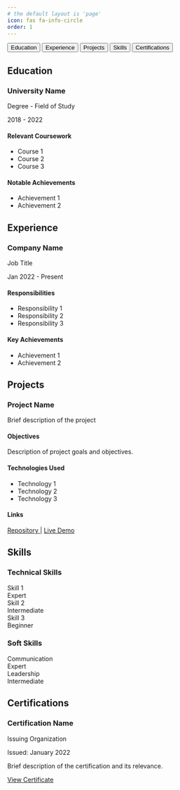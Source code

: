 ```yaml
---
# the default layout is 'page'
icon: fas fa-info-circle
order: 1
---
```


<link rel="stylesheet" href="/assets/css/base.css" />
<link rel="stylesheet" href="/assets/css/about.css" />
<script src="/assets/js/about.js" defer></script>

<div class="about-tabs">
  <div class="tab-navigation">
    <button class="tab-button active" data-tab="education">
      <i class="fas fa-graduation-cap"></i> Education
    </button>
    <button class="tab-button" data-tab="experience">
      <i class="fas fa-briefcase"></i> Experience
    </button>
    <button class="tab-button" data-tab="projects">
      <i class="fas fa-code-branch"></i> Projects
    </button>
    <button class="tab-button" data-tab="skills">
      <i class="fas fa-tools"></i> Skills
    </button>
    <button class="tab-button" data-tab="certifications">
      <i class="fas fa-certificate"></i> Certifications
    </button>
  </div>

  <div class="tab-content-container">
    <div id="education" class="tab-content active">
        <h2>Education</h2>
        <div class="content-card">
            <h3>University Name</h3>
            <p class="subtitle">Degree - Field of Study</p>
            <p class="date">2018 - 2022</p>
            <div class="details">
                <h4>Relevant Coursework</h4>
                <ul>
                    <li>Course 1</li>
                    <li>Course 2</li>
                    <li>Course 3</li>
                </ul>
                <h4>Notable Achievements</h4>
                <ul>
                    <li>Achievement 1</li>
                    <li>Achievement 2</li>
                </ul>
            </div>
        </div>
    </div>
    <div id="experience" class="tab-content">
        <h2>Experience</h2>
        <div class="content-card">
            <h3>Company Name</h3>
            <p class="subtitle">Job Title</p>
            <p class="date">Jan 2022 - Present</p>
            <div class="details">
                <h4>Responsibilities</h4>
                <ul>
                    <li>Responsibility 1</li>
                    <li>Responsibility 2</li>
                    <li>Responsibility 3</li>
                </ul>
                <h4>Key Achievements</h4>
                <ul>
                    <li>Achievement 1</li>
                    <li>Achievement 2</li>
                </ul>
            </div>
        </div>
        <!-- Add more experience entries as needed -->
    </div>
    <div id="projects" class="tab-content">
        <h2>Projects</h2>
        <div class="content-card">
            <h3>Project Name</h3>
            <p class="subtitle">Brief description of the project</p>
            <div class="details">
                <h4>Objectives</h4>
                <p>Description of project goals and objectives.</p>
                <h4>Technologies Used</h4>
                <ul>
                    <li>Technology 1</li>
                    <li>Technology 2</li>
                    <li>Technology 3</li>
                </ul>
                <h4>Links</h4>
                <p>
                    <a href="#" target="_blank">
                    <i class="fab fa-github"></i> Repository </a> | <a href="#" target="_blank">
                    <i class="fas fa-external-link-alt"></i> Live Demo </a>
                </p>
            </div>
        </div>
        <!-- Add more project entries as needed -->
    </div>
    <div id="skills" class="tab-content">
        <h2>Skills</h2>
        <h3>Technical Skills</h3>
        <div class="skills-container">
            <div class="skill-card">
                <div class="skill-name">Skill 1</div>
                <div class="skill-level expert">Expert</div>
            </div>
            <div class="skill-card">
                <div class="skill-name">Skill 2</div>
                <div class="skill-level intermediate">Intermediate</div>
            </div>
            <div class="skill-card">
                <div class="skill-name">Skill 3</div>
                <div class="skill-level beginner">Beginner</div>
            </div>
            <!-- Add more skills as needed -->
        </div>
        <h3>Soft Skills</h3>
        <div class="skills-container">
            <div class="skill-card">
                <div class="skill-name">Communication</div>
                <div class="skill-level expert">Expert</div>
            </div>
            <div class="skill-card">
                <div class="skill-name">Leadership</div>
                <div class="skill-level intermediate">Intermediate</div>
            </div>
            <!-- Add more soft skills as needed -->
        </div>
    </div>
    <div id="certifications" class="tab-content">
        <h2>Certifications</h2>
        <div class="content-card">
            <h3>Certification Name</h3>
            <p class="subtitle">Issuing Organization</p>
            <p class="date">Issued: January 2022</p>
            <div class="details">
                <p>Brief description of the certification and its relevance.</p>
                <p>
                    <a href="#" target="_blank">View Certificate</a>
                </p>
            </div>
        </div>
        <!-- Add more certification entries as needed -->
    </div>
  </div>
</div>